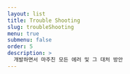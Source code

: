 ```yaml
---
layout: list
title: Trouble Shooting
slug: troubleShooting
menu: true
submenu: false
order: 5
description: >
  개발하면서 마주친 모든 에러 및 그 대처 방안
---
```

